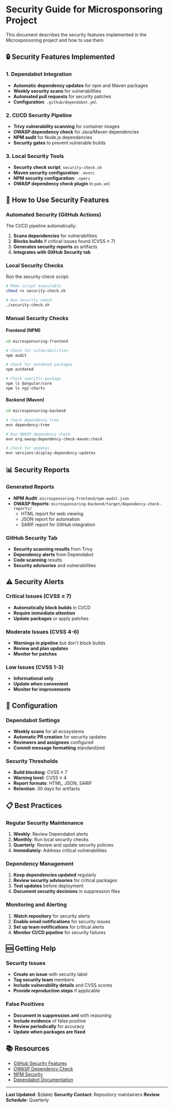 # Security Guide for Microsponsoring Project

This document describes the security features implemented in the Microsponsoring project and how to use them.

## 🔒 Security Features Implemented

### 1. **Dependabot Integration**
- **Automatic dependency updates** for npm and Maven packages
- **Weekly security scans** for vulnerabilities
- **Automated pull requests** for security patches
- **Configuration**: `.github/dependabot.yml`

### 2. **CI/CD Security Pipeline**
- **Trivy vulnerability scanning** for container images
- **OWASP dependency check** for Java/Maven dependencies
- **NPM audit** for Node.js dependencies
- **Security gates** to prevent vulnerable builds

### 3. **Local Security Tools**
- **Security check script**: `security-check.sh`
- **Maven security configuration**: `.mvnrc`
- **NPM security configuration**: `.npmrc`
- **OWASP dependency check plugin** in `pom.xml`

## 🚀 How to Use Security Features

### **Automated Security (GitHub Actions)**
The CI/CD pipeline automatically:
1. **Scans dependencies** for vulnerabilities
2. **Blocks builds** if critical issues found (CVSS ≥ 7)
3. **Generates security reports** as artifacts
4. **Integrates with GitHub Security tab**

### **Local Security Checks**
Run the security check script:
```bash
# Make script executable
chmod +x security-check.sh

# Run security check
./security-check.sh
```

### **Manual Security Checks**

#### **Frontend (NPM)**
```bash
cd microsponsoring-frontend

# Check for vulnerabilities
npm audit

# Check for outdated packages
npm outdated

# Check specific package
npm ls @angular/core
npm ls ng2-charts
```

#### **Backend (Maven)**
```bash
cd microsponsoring-backend

# Check dependency tree
mvn dependency:tree

# Run OWASP dependency check
mvn org.owasp:dependency-check-maven:check

# Check for updates
mvn versions:display-dependency-updates
```

## 📊 Security Reports

### **Generated Reports**
- **NPM Audit**: `microsponsoring-frontend/npm-audit.json`
- **OWASP Reports**: `microsponsoring-backend/target/dependency-check-reports/`
  - HTML report for web viewing
  - JSON report for automation
  - SARIF report for GitHub integration

### **GitHub Security Tab**
- **Security scanning results** from Trivy
- **Dependency alerts** from Dependabot
- **Code scanning** results
- **Security advisories** and vulnerabilities

## ⚠️ Security Alerts

### **Critical Issues (CVSS ≥ 7)**
- **Automatically block builds** in CI/CD
- **Require immediate attention**
- **Update packages** or apply patches

### **Moderate Issues (CVSS 4-6)**
- **Warnings in pipeline** but don't block builds
- **Review and plan updates**
- **Monitor for patches**

### **Low Issues (CVSS 1-3)**
- **Informational only**
- **Update when convenient**
- **Monitor for improvements**

## 🔧 Configuration

### **Dependabot Settings**
- **Weekly scans** for all ecosystems
- **Automatic PR creation** for security updates
- **Reviewers and assignees** configured
- **Commit message formatting** standardized

### **Security Thresholds**
- **Build blocking**: CVSS ≥ 7
- **Warning level**: CVSS ≥ 4
- **Report formats**: HTML, JSON, SARIF
- **Retention**: 30 days for artifacts

## 📋 Best Practices

### **Regular Security Maintenance**
1. **Weekly**: Review Dependabot alerts
2. **Monthly**: Run local security checks
3. **Quarterly**: Review and update security policies
4. **Immediately**: Address critical vulnerabilities

### **Dependency Management**
1. **Keep dependencies updated** regularly
2. **Review security advisories** for critical packages
3. **Test updates** before deployment
4. **Document security decisions** in suppression files

### **Monitoring and Alerting**
1. **Watch repository** for security alerts
2. **Enable email notifications** for security issues
3. **Set up team notifications** for critical alerts
4. **Monitor CI/CD pipeline** for security failures

## 🆘 Getting Help

### **Security Issues**
- **Create an issue** with security label
- **Tag security team** members
- **Include vulnerability details** and CVSS scores
- **Provide reproduction steps** if applicable

### **False Positives**
- **Document in suppression.xml** with reasoning
- **Include evidence** of false positive
- **Review periodically** for accuracy
- **Update when packages are fixed**

## 📚 Resources

- [GitHub Security Features](https://docs.github.com/en/github/getting-started-with-github/learning-about-github/about-github-security)
- [OWASP Dependency Check](https://owasp.org/www-project-dependency-check/)
- [NPM Security](https://docs.npmjs.com/cli/v8/commands/npm-audit)
- [Dependabot Documentation](https://docs.github.com/en/code-security/supply-chain-security/keeping-your-dependencies-updated-automatically/about-dependabot-version-updates)

---

**Last Updated**: $(date)
**Security Contact**: Repository maintainers
**Review Schedule**: Quarterly 